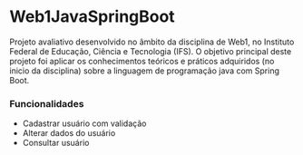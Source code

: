 # **Web1JavaSpringBoot**

Projeto avaliativo desenvolvido no âmbito da disciplina de Web1, no Instituto Federal de Educação, Ciência e Tecnologia (IFS). 
O objetivo principal deste projeto foi aplicar os conhecimentos teóricos e práticos adquiridos (no inicio da disciplina) sobre a linguagem de programação java com Spring Boot.

### **Funcionalidades** 
- Cadastrar usuário com validação
- Alterar dados do usuário
- Consultar usuário 
